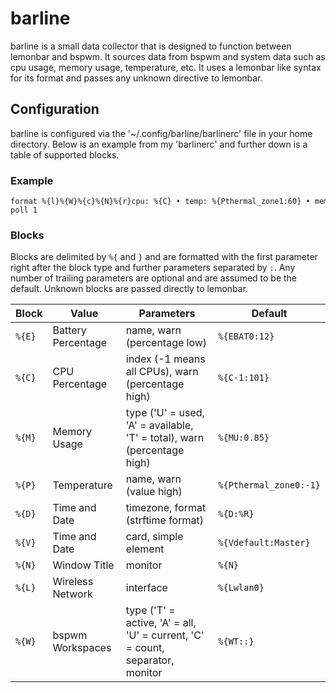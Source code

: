 barline
=======

barline is a small data collector that is designed to function between lemonbar and bspwm. It sources data from bspwm and system data such as cpu usage, memory usage, temperature, etc. It uses a lemonbar like syntax for its format and passes any unknown directive to lemonbar.


Configuration
-------------

barline is configured via the '~/.config/barline/barlinerc' file in your home directory. Below is an example from my 'barlinerc' and further down is a table of supported blocks.


### Example

```barlinerc
format %{l}%{W}%{c}%{N}%{r}cpu: %{C} • temp: %{Pthermal_zone1:60} • mem: %{M} • vol: %{V} • wlan: %{Lwlp8s0} • batt: %{EBAT1} • %{DAmerica/New_York}
poll 1
```


### Blocks

Blocks are delimited by `%{` and `}` and are formatted with the first parameter right after the block type and further parameters separated by `:`. Any number of trailing parameters are optional and are assumed to be the default. Unknown blocks are passed directly to lemonbar.

<div>
<style scoped>
code {
	white-space: pre;
}
</style>

 Block   | Value              | Parameters                                                                    | Default
---------|--------------------|-------------------------------------------------------------------------------|-----------------------
 `%{E}`  | Battery Percentage | name, warn (percentage low)                                                   | `%{EBAT0:12}`
 `%{C}`  | CPU Percentage     | index (-1 means all CPUs), warn (percentage high)                             | `%{C-1:101}`
 `%{M}`  | Memory Usage       | type ('U' = used, 'A' = available, 'T' = total), warn (percentage high)       | `%{MU:0.85}`
 `%{P}`  | Temperature        | name, warn (value high)                                                       | `%{Pthermal_zone0:-1}`
 `%{D}`  | Time and Date      | timezone, format (strftime format)                                            | `%{D:%R}`
 `%{V}`  | Time and Date      | card, simple element                                                          | `%{Vdefault:Master}`
 `%{N}`  | Window Title       | monitor                                                                       | `%{N}`
 `%{L}`  | Wireless Network   | interface                                                                     | `%{Lwlan0}`
 `%{W}`  | bspwm Workspaces   | type ('T' = active, 'A' = all, 'U' = current, 'C' = count, separator, monitor | `%{WT::}`

</div>
